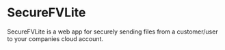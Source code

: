 # SecureFVLite
SecureFVLite is a web app for securely sending files from a customer/user to your companies cloud account.
